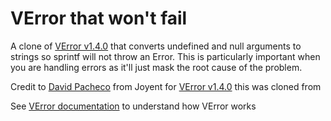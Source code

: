 # VError that won't fail

A clone of [VError v1.4.0](https://github.com/davepacheco/node-verror/tree/v1.4.0) that converts undefined and null arguments to strings so sprintf will not throw an Error.
This is particularly important when you are handling errors as it'll just mask the root cause of the problem.

Credit to [David Pacheco](https://github.com/davepacheco) from Joyent for [VError v1.4.0](https://github.com/davepacheco/node-verror/tree/v1.4.0) this was cloned from

See [VError documentation](https://github.com/davepacheco/node-verror/blob/v1.4.0/README.md) to understand how VError works
